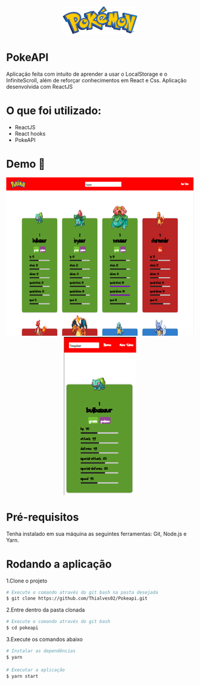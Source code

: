 <h1 align="center">
    <img alt="Pokemon" src="./src/Assets/github/logo.png" width="200px" />
</h1>

# PokeAPI

Aplicação feita com intuito de aprender a usar o LocalStorage e o InfiniteScroll, além de reforçar conhecimentos em React e Css.
Aplicação desenvolvida com ReactJS

# O que foi utilizado:

<ul>
    <li>ReactJS</li>
    <li>React hooks</li>
    <li>PokeAPI</li>
</ul>

# Demo 📸

<div align="center" >
  <img src="./src/assets/github/home.png" alt="demo-web" height="425">
  <img src="./src/assets/github/mobile.png" alt="demo-mobile" height="425">
</div>

# Pré-requisitos

Tenha instalado em sua máquina as seguintes ferramentas: Git, Node.js e Yarn.

# Rodando a aplicação

1.Clone o projeto

```bash
# Execute o comando através do git bash na pasta desejada
$ git clone https://github.com/Thialves02/Pokeapi.git
```

2.Entre dentro da pasta clonada

```bash
# Execute o comando através do git bash
$ cd pokeapi
```

3.Execute os comandos abaixo

```bash
# Instalar as dependências
$ yarn

# Executar a aplicação
$ yarn start
```
